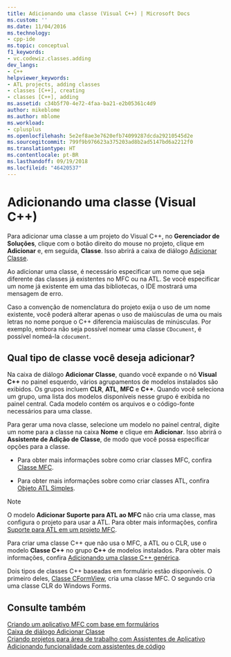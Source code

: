 ```yaml
---
title: Adicionando uma classe (Visual C++) | Microsoft Docs
ms.custom: ''
ms.date: 11/04/2016
ms.technology:
- cpp-ide
ms.topic: conceptual
f1_keywords:
- vc.codewiz.classes.adding
dev_langs:
- C++
helpviewer_keywords:
- ATL projects, adding classes
- classes [C++], creating
- classes [C++], adding
ms.assetid: c34b5f70-4e72-4faa-ba21-e2b05361c4d9
author: mikeblome
ms.author: mblome
ms.workload:
- cplusplus
ms.openlocfilehash: 5e2ef8ae3e7620efb74099287dcda29210545d2e
ms.sourcegitcommit: 799f9b976623a375203ad8b2ad5147bd6a2212f0
ms.translationtype: HT
ms.contentlocale: pt-BR
ms.lasthandoff: 09/19/2018
ms.locfileid: "46420537"
---
```

# <a name="adding-a-class-visual-c"></a>Adicionando uma classe (Visual C++)

Para adicionar uma classe a um projeto do Visual C++, no **Gerenciador de Soluções**, clique com o botão direito do mouse no projeto, clique em **Adicionar** e, em seguida, **Classe**. Isso abrirá a caixa de diálogo [Adicionar Classe](../ide/add-class-dialog-box.md).

Ao adicionar uma classe, é necessário especificar um nome que seja diferente das classes já existentes no MFC ou na ATL. Se você especificar um nome já existente em uma das bibliotecas, o IDE mostrará uma mensagem de erro.

Caso a convenção de nomenclatura do projeto exija o uso de um nome existente, você poderá alterar apenas o uso de maiúsculas de uma ou mais letras no nome porque o C++ diferencia maiúsculas de minúsculas. Por exemplo, embora não seja possível nomear uma classe `CDocument`, é possível nomeá-la `cdocument`.

## <a name="what-kind-of-class-do-you-want-to-add"></a>Qual tipo de classe você deseja adicionar?

Na caixa de diálogo **Adicionar Classe**, quando você expande o nó **Visual C++** no painel esquerdo, vários agrupamentos de modelos instalados são exibidos. Os grupos incluem **CLR**, **ATL**, **MFC** e **C++**. Quando você seleciona um grupo, uma lista dos modelos disponíveis nesse grupo é exibida no painel central. Cada modelo contém os arquivos e o código-fonte necessários para uma classe.

Para gerar uma nova classe, selecione um modelo no painel central, digite um nome para a classe na caixa **Nome** e clique em **Adicionar**. Isso abrirá o **Assistente de Adição de Classe**, de modo que você possa especificar opções para a classe.

- Para obter mais informações sobre como criar classes MFC, confira [Classe MFC](../mfc/reference/adding-an-mfc-class.md).

- Para obter mais informações sobre como criar classes ATL, confira [Objeto ATL Simples](../atl/reference/adding-an-atl-simple-object.md).

> [!NOTE]
>  O modelo **Adicionar Suporte para ATL ao MFC** não cria uma classe, mas configura o projeto para usar a ATL. Para obter mais informações, confira [Suporte para ATL em um projeto MFC](../mfc/reference/adding-atl-support-to-your-mfc-project.md).

Para criar uma classe C++ que não usa o MFC, a ATL ou o CLR, use o modelo **Classe C++** no grupo **C++** de modelos instalados. Para obter mais informações, confira [Adicionando uma classe C++ genérica](../ide/adding-a-generic-cpp-class.md).

Dois tipos de classes C++ baseadas em formulário estão disponíveis. O primeiro deles, [Classe CFormView](../mfc/reference/cformview-class.md), cria uma classe MFC. O segundo cria uma classe CLR do Windows Forms.

## <a name="see-also"></a>Consulte também

[Criando um aplicativo MFC com base em formulários](../mfc/reference/creating-a-forms-based-mfc-application.md)<br>
[Caixa de diálogo Adicionar Classe](../ide/add-class-dialog-box.md)<br>
[Criando projetos para área de trabalho com Assistentes de Aplicativo](../ide/creating-desktop-projects-by-using-application-wizards.md)<br>
[Adicionando funcionalidade com assistentes de código](../ide/adding-functionality-with-code-wizards-cpp.md)